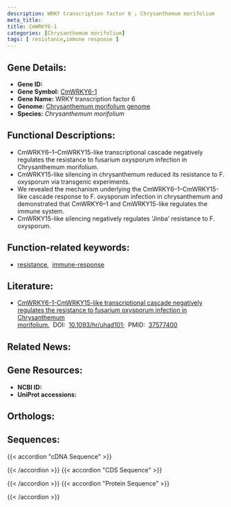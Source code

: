 ```yaml
---
description: WRKY transcription factor 6 ; Chrysanthemum morifolium
meta_title:
title: CmWRKY6-1
categories: [Chrysanthemum morifolium]
tags: [ resistance,immune response ]
---
```


## Gene Details:
- **Gene ID:** []()
- **Gene Symbol:** <u>CmWRKY6-1</u>
- **Gene Name:** WRKY transcription factor 6
- **Genome:** [Chrysanthemum morifolium genome](http://210.22.121.250:8880/asteraceae/download/downloadPage)
- **Species:** *Chrysanthemum morifolium*

## Functional Descriptions:
   - CmWRKY6–1–CmWRKY15-like transcriptional cascade negatively regulates the resistance to fusarium oxysporum infection in Chrysanthemum morifolium.
   - CmWRKY15-like silencing in chrysanthemum reduced its resistance to F. oxysporum via transgenic experiments.
   - We revealed the mechanism underlying the CmWRKY6–1–CmWRKY15-like cascade response to F. oxysporum infection in chrysanthemum and demonstrated that CmWRKY6–1 and CmWRKY15-like regulates the immune system.
   - CmWRKY15-like silencing negatively regulates ‘Jinba’ resistance to F. oxysporum.

## Function-related keywords:
   - [resistance](/tags/resistance/),&nbsp;&nbsp;[immune-response](/tags/immune-response/)

## Literature:
   - [CmWRKY6-1-CmWRKY15-like transcriptional cascade negatively regulates the resistance to fusarium oxysporum infection in Chrysanthemum morifolium.](https://doi.org/10.1093/hr/uhad101)&nbsp;&nbsp;DOI:&nbsp;&nbsp;[10.1093/hr/uhad101](https://doi.org/10.1093/hr/uhad101);&nbsp;&nbsp;PMID:&nbsp;&nbsp;[37577400](https://pubmed.ncbi.nlm.nih.gov/37577400/)

## Related News:

## Gene Resources:
- **NCBI ID:**  [](https://www.ncbi.nlm.nih.gov/gene/?term=)
- **UniProt accessions:**  [](https://www.uniprot.org/uniprotkb//entry)

## Orthologs:

## Sequences:
{{< accordion "cDNA Sequence" >}}

{{< /accordion >}}
{{< accordion "CDS Sequence" >}}

{{< /accordion >}}
{{< accordion "Protein Sequence" >}}

{{< /accordion >}}
